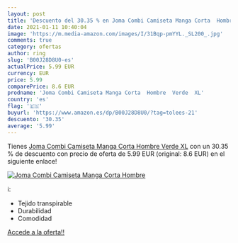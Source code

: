 ```yaml
---
layout: post
title: 'Descuento del 30.35 % en Joma Combi Camiseta Manga Corta  Hombre '
date: 2021-01-11 10:40:04
image: 'https://m.media-amazon.com/images/I/31Bqp-pmYYL._SL200_.jpg'
comments: true
category: ofertas
author: ring
slug: 'B00J28D8U0-es'
actualPrice: 5.99 EUR
currency: EUR
price: 5.99
comparePrice: 8.6 EUR
prodname: 'Joma Combi Camiseta Manga Corta  Hombre  Verde  XL'
country: 'es'
flag: '🇪🇸'
buyurl: 'https://www.amazon.es/dp/B00J28D8U0/?tag=tolees-21'
descuento: '30.35'
average: '5.99'
---
```


Tienes [Joma Combi Camiseta Manga Corta  Hombre  Verde  XL](https://www.amazon.es/dp/B00J28D8U0/?tag=tolees-21) con un 30.35 % de descuento con precio de oferta de 5.99 EUR (original: 8.6 EUR) en el siguiente enlace!

[![Joma Combi Camiseta Manga Corta  Hombre ](https://m.media-amazon.com/images/I/31Bqp-pmYYL._SL200_.jpg)](https://www.amazon.es/dp/B00J28D8U0/?tag=tolees-21)

ℹ️:

- Tejido transpirable
- Durabilidad
- Comodidad

[Accede a la oferta!!](https://www.amazon.es/dp/B00J28D8U0/?tag=tolees-21)
